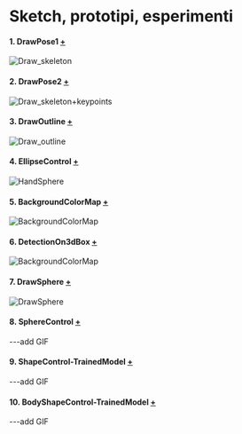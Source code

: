 # Sketch, prototipi, esperimenti

#### 1. DrawPose1 [+](https://editor.p5js.org/andrea-castellucci/full/W2dndJXrr)

![Draw_skeleton](https://user-images.githubusercontent.com/75098849/118893748-3f1f7a00-b903-11eb-81f5-419e68981d8f.jpg)

#### 2. DrawPose2 [+](https://editor.p5js.org/andrea-castellucci/full/NT1ZdmuC_)

![Draw_skeleton+keypoints](https://user-images.githubusercontent.com/75098849/118893868-742bcc80-b903-11eb-939b-4de8f9e70ca6.jpg)

#### 3. DrawOutline [+](https://editor.p5js.org/andrea-castellucci/full/A0C0nPFnO)

![Draw_outline](https://user-images.githubusercontent.com/75098849/118893999-ac330f80-b903-11eb-9b68-ad88f4d38497.jpg)

#### 4. EllipseControl [+](https://editor.p5js.org/andrea-castellucci/full/mwMM1mzma)

![HandSphere](https://user-images.githubusercontent.com/75098849/118894657-f5379380-b904-11eb-8a58-c4d196823c48.gif)

#### 5. BackgroundColorMap [+](https://editor.p5js.org/andrea-castellucci/full/qr2yRmY8t)

![BackgroundColorMap](https://user-images.githubusercontent.com/75098849/120830311-a58cd500-c55e-11eb-9fc0-45ada902b38e.gif)

#### 6. DetectionOn3dBox [+](https://editor.p5js.org/andrea-castellucci/full/FlBgjcVoA)

![BackgroundColorMap](https://user-images.githubusercontent.com/75098849/120834383-3a91cd00-c563-11eb-9ae6-f4f96a8b71be.gif)

#### 7. DrawSphere [+](https://editor.p5js.org/andrea-castellucci/full/rnj_GTgZR)

![DrawSphere](https://user-images.githubusercontent.com/75098849/122531544-e6392380-d01f-11eb-99eb-61da07e16f39.gif)

#### 8. SphereControl [+](https://editor.p5js.org/andrea-castellucci/full/fZ6g5uB93)

---add GIF

#### 9. ShapeControl-TrainedModel [+](https://editor.p5js.org/andrea-castellucci/full/K6JHMvilp)


---add GIF

#### 10. BodyShapeControl-TrainedModel [+](https://editor.p5js.org/andrea-castellucci/full/I0To7uDNE)

---add GIF
